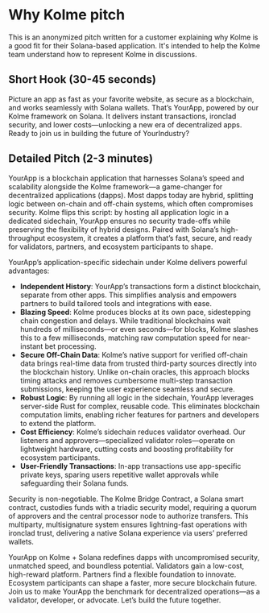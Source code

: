 # Why Kolme pitch

This is an anonymized pitch written for a customer explaining why Kolme is a good fit for their Solana-based application. It's intended to help the Kolme team understand how to represent Kolme in discussions.

## Short Hook (30-45 seconds)

Picture an app as fast as your favorite website, as secure as a blockchain, and works seamlessly with Solana wallets. That’s YourApp, powered by our Kolme framework on Solana. It delivers instant transactions, ironclad security, and lower costs—unlocking a new era of decentralized apps. Ready to join us in building the future of YourIndustry?

## Detailed Pitch (2-3 minutes)

YourApp is a blockchain application that harnesses Solana’s speed and scalability alongside the Kolme framework—a game-changer for decentralized applications (dapps). Most dapps today are hybrid, splitting logic between on-chain and off-chain systems, which often compromises security. Kolme flips this script: by hosting all application logic in a dedicated sidechain, YourApp ensures no security trade-offs while preserving the flexibility of hybrid designs. Paired with Solana’s high-throughput ecosystem, it creates a platform that’s fast, secure, and ready for validators, partners, and ecosystem participants to shape.

YourApp’s application-specific sidechain under Kolme delivers powerful advantages:

* **Independent History**: YourApp’s transactions form a distinct blockchain, separate from other apps. This simplifies analysis and empowers partners to build tailored tools and integrations with ease.  
* **Blazing Speed**: Kolme produces blocks at its own pace, sidestepping chain congestion and delays. While traditional blockchains wait hundreds of milliseconds—or even seconds—for blocks, Kolme slashes this to a few milliseconds, matching raw computation speed for near-instant bet processing.  
* **Secure Off-Chain Data**: Kolme’s native support for verified off-chain data brings real-time data from trusted third-party sources directly into the blockchain history. Unlike on-chain oracles, this approach blocks timing attacks and removes cumbersome multi-step transaction submissions, keeping the user experience seamless and secure.  
* **Robust Logic**: By running all logic in the sidechain, YourApp leverages server-side Rust for complex, reusable code. This eliminates blockchain computation limits, enabling richer features for partners and developers to extend the platform.  
* **Cost Efficiency**: Kolme’s sidechain reduces validator overhead. Our listeners and approvers—specialized validator roles—operate on lightweight hardware, cutting costs and boosting profitability for ecosystem participants.  
* **User-Friendly Transactions**: In-app transactions use app-specific private keys, sparing users repetitive wallet approvals while safeguarding their Solana funds.

Security is non-negotiable. The Kolme Bridge Contract, a Solana smart contract, custodies funds with a triadic security model, requiring a quorum of approvers and the central processor node to authorize transfers. This multiparty, multisignature system ensures lightning-fast operations with ironclad trust, delivering a native Solana experience via users’ preferred wallets.

YourApp on Kolme \+ Solana redefines dapps with uncompromised security, unmatched speed, and boundless potential. Validators gain a low-cost, high-reward platform. Partners find a flexible foundation to innovate. Ecosystem participants can shape a faster, more secure blockchain future. Join us to make YourApp the benchmark for decentralized operations—as a validator, developer, or advocate. Let’s build the future together.

